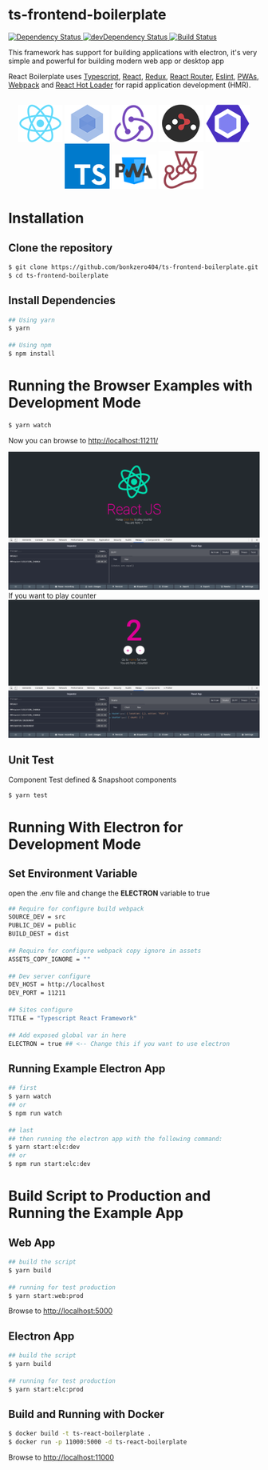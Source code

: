 # ts-frontend-boilerplate

<div align="left">
  <!-- Dependency Status -->
  <a href="https://david-dm.org/bonkzero404/ts-frontend-boilerplate">
    <img src="https://david-dm.org/bonkzero404/ts-frontend-boilerplate.svg" alt="Dependency Status" />
  </a>
  <!-- devDependency Status -->
  <a href="https://david-dm.org/bonkzero404/ts-frontend-boilerplate#info=devDependencies">
    <img src="https://david-dm.org/bonkzero404/ts-frontend-boilerplate/dev-status.svg" alt="devDependency Status" />
  </a>
  <!-- Build Status -->
  <a href="https://travis-ci.org/bonkzero404/ts-frontend-boilerplate">
    <img src="https://travis-ci.org/bonkzero404/ts-frontend-boilerplate.svg?branch=master" alt="Build Status" />
  </a>
</a>

<p>This framework has support for building applications with electron, it's very simple and powerful for building modern web app or desktop app</p>

<p>
  React Boilerplate uses <a href="https://www.typescriptlang.org/">Typescript</a>, <a href="https://facebook.github.io/react/">React</a>, <a href="https://github.com/reactjs/redux">Redux</a>, <a href="https://github.com/reactjs/react-router">React Router</a>, <a href="https://eslint.org/">Eslint</a>, <a href="https://developers.google.com/web/progressive-web-apps">PWAs</a>, <a href="http://webpack.github.io/docs/">Webpack</a> and <a href="https://github.com/gaearon/react-hot-loader">React Hot Loader</a> for rapid application development (HMR).
</p>

<br>

<div align="center" style="margin-bottom: 20px">
  <a href="https://facebook.github.io/react/"><img src="./internals/img/react-padded-90.png" /></a>
  <a href="https://webpack.github.io/"><img src="./internals/img/webpack-padded-90.png" /></a>
  <a href="http://redux.js.org/"><img src="./internals/img/redux-padded-90.png" /></a>
  <a href="https://github.com/ReactTraining/react-router"><img src="./internals/img/react-router-padded-90.png" /></a>
  <a href="https://eslint.org/"><img src="./internals/img/eslint-padded-90.png" /></a>
  <a href="https://www.typescriptlang.org/"><img src="./internals/img/ts-padded.png" width="90" /></a>
  <a href="https://developers.google.com/web/progressive-web-apps"><img src="./internals/img/pwa-padded.png" width="90" /></a>
  <a href="https://jestjs.io"><img src="./internals/img/jest-padded.png" width="90" /></a>
</div>

<h1>Installation</h1>
<h2>Clone the repository</h2>

```bash
$ git clone https://github.com/bonkzero404/ts-frontend-boilerplate.git
$ cd ts-frontend-boilerplate
```

<h2>Install Dependencies</h2>

```bash
## Using yarn
$ yarn

## Using npm
$ npm install
```
<h1>Running the Browser Examples with Development Mode</h1>

```bash
$ yarn watch
```
<p>Now you can browse to <a href="http://localhost:11211/">http://localhost:11211/</a></p>

![Screenshot](internals/mock/1.png)
If you want to play counter
![Screenshot](internals/mock/2.png)

<h2>Unit Test</h2>
<p>Component Test defined & Snapshoot components</p>

```bash
$ yarn test
```

<h1>Running With Electron for Development Mode</h1>
<h2>Set Environment Variable</h2>
<p>open the .env file and change the <strong>ELECTRON</strong> variable to true</p>

```bash
## Require for configure build webpack
SOURCE_DEV = src
PUBLIC_DEV = public
BUILD_DEST = dist

## Require for configure webpack copy ignore in assets
ASSETS_COPY_IGNORE = ""

## Dev server configure
DEV_HOST = http://localhost
DEV_PORT = 11211

## Sites configure
TITLE = "Typescript React Framework"

## Add exposed global var in here
ELECTRON = true ## <-- Change this if you want to use electron

```

<h2>Running Example Electron App</h2>

```bash
## first
$ yarn watch
## or 
$ npm run watch

## last
## then running the electron app with the following command:
$ yarn start:elc:dev
## or
$ npm run start:elc:dev
```

<h1>Build Script to Production and Running the Example App</h1>
<h2>Web App</h2>

```bash
## build the script
$ yarn build

## running for test production
$ yarn start:web:prod
```

Browse to <a href="http://localhost:5000">http://localhost:5000</a>


<h2>Electron App</h2>

```bash
## build the script
$ yarn build

## running for test production
$ yarn start:elc:prod
```

<h2>Build and Running with Docker</h2>

```bash
$ docker build -t ts-react-boilerplate .
$ docker run -p 11000:5000 -d ts-react-boilerplate
```
Browse to <a href="http://localhost:5000">http://localhost:11000</a>

